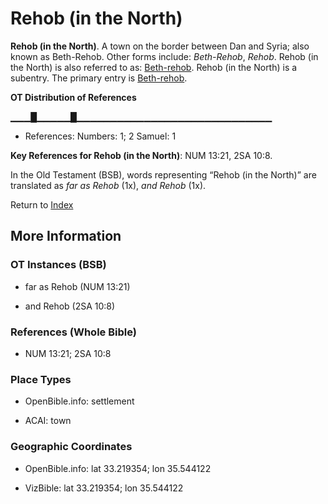 # Rehob (in the North)
**Rehob (in the North)**. 
A town on the border between Dan and Syria; also known as Beth-Rehob. 
Other forms include: 
*Beth-Rehob*, *Rehob*. 
Rehob (in the North) is also referred to as: 
[Beth-rehob](Beth-rehob.md). 
Rehob (in the North) is a subentry. The primary entry is 
[Beth-rehob](Beth-rehob.md). 


**OT Distribution of References**

▁▁▁█▁▁▁▁▁█▁▁▁▁▁▁▁▁▁▁▁▁▁▁▁▁▁▁▁▁▁▁▁▁▁▁▁▁▁
* References: Numbers: 1; 2 Samuel: 1



**Key References for Rehob (in the North)**: 
NUM 13:21, 2SA 10:8. 


In the Old Testament (BSB), words representing “Rehob (in the North)” are translated as 
*far as Rehob* (1x), *and Rehob* (1x). 




Return to [Index](00-Index.md)

## More Information

### OT Instances (BSB)

* far as Rehob (NUM 13:21)

* and Rehob (2SA 10:8)



### References (Whole Bible)

* NUM 13:21; 2SA 10:8


### Place Types

* OpenBible.info: settlement

* ACAI: town



### Geographic Coordinates

* OpenBible.info: lat 33.219354; lon 35.544122

* VizBible: lat 33.219354; lon 35.544122




